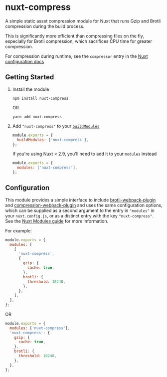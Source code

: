 # nuxt-compress

A simple static asset compression module for Nuxt that runs Gzip and Brotli
compression during the build process.

This is significantly more efficient than compressing files on the fly,
especially for Brotli compression, which sacrifices CPU time for greater
compression.

For compression during runtime, see the `compressor` entry in the
[Nuxt configuration docs](https://nuxtjs.org/api/configuration-render/#compressor)

## Getting Started

1. Install the module

   ```console
   npm install nuxt-compress
   ```

   OR

   ```console
   yarn add nuxt-compress
   ```

2. Add `"nuxt-compress"` to your
   [`buildModules`](https://nuxtjs.org/docs/2.x/configuration-glossary/configuration-modules#buildmodules)

   ```js
   module.exports = {
     buildModules: ['nuxt-compress'],
   };
   ```

   If you're using Nuxt < 2.9, you'll need to add it to your `modules` instead

   ```js
   module.exports = {
     modules: ['nuxt-compress'],
   };
   ```

## Configuration

This module provides a simple interface to include
[brotli-webpack-plugin](https://github.com/mynameiswhm/brotli-webpack-plugin)
and
[compression-webpack-plugin](https://github.com/webpack-contrib/compression-webpack-plugin)
and uses the same configuration options, which can be supplied as a second
argument to the entry in `"modules"` in your `nuxt.config.js`, or as a distinct
entry with the key `"nuxt-compress"`. See the
[Nuxt Modules guide](https://nuxtjs.org/guide/modules/) for more information.

For example:

```js
module.exports = {
  modules: [
    [
      'nuxt-compress',
      {
        gzip: {
          cache: true,
        },
        brotli: {
          threshold: 10240,
        },
      },
    ],
  ],
};
```

OR

```js
module.exports = {
  modules: ['nuxt-compress'],
  'nuxt-compress': {
    gzip: {
      cache: true,
    },
    brotli: {
      threshold: 10240,
    },
  },
};
```
